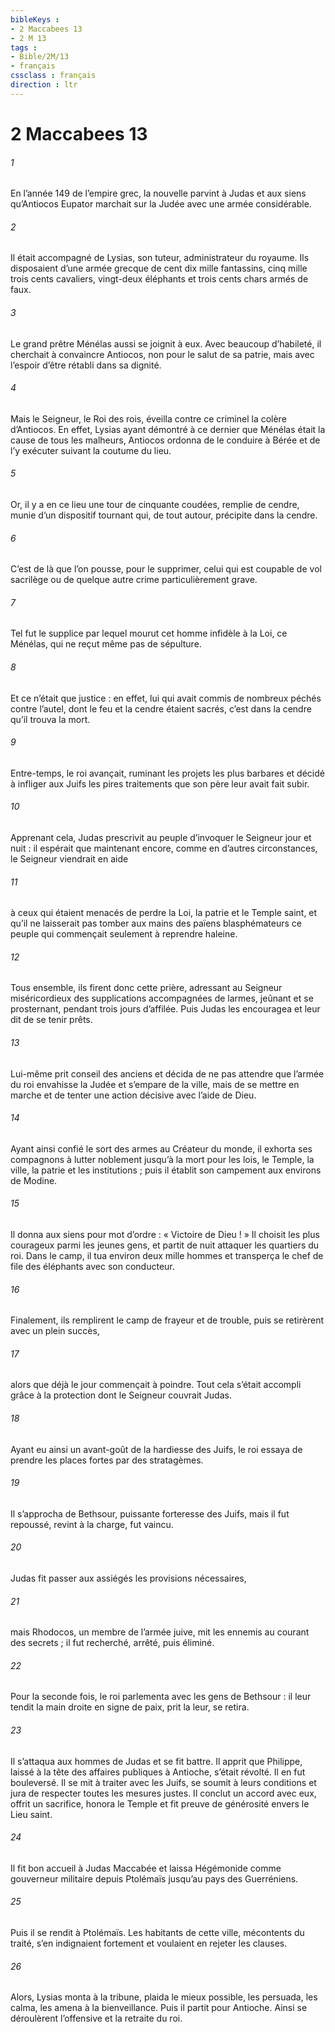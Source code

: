 ```yaml
---
bibleKeys : 
- 2 Maccabees 13
- 2 M 13
tags : 
- Bible/2M/13
- français
cssclass : français
direction : ltr
---
```


# 2 Maccabees 13

###### 1
En l’année 149 de l’empire grec, la nouvelle parvint à Judas et aux siens qu’Antiocos Eupator marchait sur la Judée avec une armée considérable.
###### 2
Il était accompagné de Lysias, son tuteur, administrateur du royaume. Ils disposaient d’une armée grecque de cent dix mille fantassins, cinq mille trois cents cavaliers, vingt-deux éléphants et trois cents chars armés de faux.
###### 3
Le grand prêtre Ménélas aussi se joignit à eux. Avec beaucoup d’habileté, il cherchait à convaincre Antiocos, non pour le salut de sa patrie, mais avec l’espoir d’être rétabli dans sa dignité.
###### 4
Mais le Seigneur, le Roi des rois, éveilla contre ce criminel la colère d’Antiocos. En effet, Lysias ayant démontré à ce dernier que Ménélas était la cause de tous les malheurs, Antiocos ordonna de le conduire à Bérée et de l’y exécuter suivant la coutume du lieu.
###### 5
Or, il y a en ce lieu une tour de cinquante coudées, remplie de cendre, munie d’un dispositif tournant qui, de tout autour, précipite dans la cendre.
###### 6
C’est de là que l’on pousse, pour le supprimer, celui qui est coupable de vol sacrilège ou de quelque autre crime particulièrement grave.
###### 7
Tel fut le supplice par lequel mourut cet homme infidèle à la Loi, ce Ménélas, qui ne reçut même pas de sépulture.
###### 8
Et ce n’était que justice : en effet, lui qui avait commis de nombreux péchés contre l’autel, dont le feu et la cendre étaient sacrés, c’est dans la cendre qu’il trouva la mort.
###### 9
Entre-temps, le roi avançait, ruminant les projets les plus barbares et décidé à infliger aux Juifs les pires traitements que son père leur avait fait subir.
###### 10
Apprenant cela, Judas prescrivit au peuple d’invoquer le Seigneur jour et nuit : il espérait que maintenant encore, comme en d’autres circonstances, le Seigneur viendrait en aide
###### 11
à ceux qui étaient menacés de perdre la Loi, la patrie et le Temple saint, et qu’il ne laisserait pas tomber aux mains des païens blasphémateurs ce peuple qui commençait seulement à reprendre haleine.
###### 12
Tous ensemble, ils firent donc cette prière, adressant au Seigneur miséricordieux des supplications accompagnées de larmes, jeûnant et se prosternant, pendant trois jours d’affilée. Puis Judas les encouragea et leur dit de se tenir prêts.
###### 13
Lui-même prit conseil des anciens et décida de ne pas attendre que l’armée du roi envahisse la Judée et s’empare de la ville, mais de se mettre en marche et de tenter une action décisive avec l’aide de Dieu.
###### 14
Ayant ainsi confié le sort des armes au Créateur du monde, il exhorta ses compagnons à lutter noblement jusqu’à la mort pour les lois, le Temple, la ville, la patrie et les institutions ; puis il établit son campement aux environs de Modine.
###### 15
Il donna aux siens pour mot d’ordre : « Victoire de Dieu ! » Il choisit les plus courageux parmi les jeunes gens, et partit de nuit attaquer les quartiers du roi. Dans le camp, il tua environ deux mille hommes et transperça le chef de file des éléphants avec son conducteur.
###### 16
Finalement, ils remplirent le camp de frayeur et de trouble, puis se retirèrent avec un plein succès,
###### 17
alors que déjà le jour commençait à poindre. Tout cela s’était accompli grâce à la protection dont le Seigneur couvrait Judas.
###### 18
Ayant eu ainsi un avant-goût de la hardiesse des Juifs, le roi essaya de prendre les places fortes par des stratagèmes.
###### 19
Il s’approcha de Bethsour, puissante forteresse des Juifs, mais il fut repoussé, revint à la charge, fut vaincu.
###### 20
Judas fit passer aux assiégés les provisions nécessaires,
###### 21
mais Rhodocos, un membre de l’armée juive, mit les ennemis au courant des secrets ; il fut recherché, arrêté, puis éliminé.
###### 22
Pour la seconde fois, le roi parlementa avec les gens de Bethsour : il leur tendit la main droite en signe de paix, prit la leur, se retira.
###### 23
Il s’attaqua aux hommes de Judas et se fit battre. Il apprit que Philippe, laissé à la tête des affaires publiques à Antioche, s’était révolté. Il en fut bouleversé. Il se mit à traiter avec les Juifs, se soumit à leurs conditions et jura de respecter toutes les mesures justes. Il conclut un accord avec eux, offrit un sacrifice, honora le Temple et fit preuve de générosité envers le Lieu saint.
###### 24
Il fit bon accueil à Judas Maccabée et laissa Hégémonide comme gouverneur militaire depuis Ptolémaïs jusqu’au pays des Guerréniens.
###### 25
Puis il se rendit à Ptolémaïs. Les habitants de cette ville, mécontents du traité, s’en indignaient fortement et voulaient en rejeter les clauses.
###### 26
Alors, Lysias monta à la tribune, plaida le mieux possible, les persuada, les calma, les amena à la bienveillance. Puis il partit pour Antioche. Ainsi se déroulèrent l’offensive et la retraite du roi.
